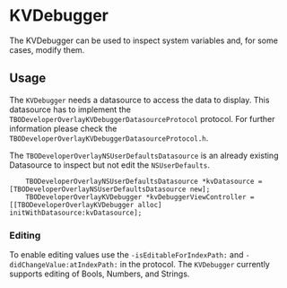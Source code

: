 # KVDebugger
The KVDebugger can be used to inspect system variables and, for some cases, modify them. 

## Usage
The `KVDebugger` needs a datasource to access the data to display. This datasource has to implement the `TBODeveloperOverlayKVDebuggerDatasourceProtocol` protocol. For further information please check the `TBODeveloperOverlayKVDebuggerDatasourceProtocol.h`. 

The `TBODeveloperOverlayNSUserDefaultsDatasource` is an already existing Datasource to inspect but not edit the `NSUserDefaults`.

```
    TBODeveloperOverlayNSUserDefaultsDatasource *kvDatasource = [TBODeveloperOverlayNSUserDefaultsDatasource new];
    TBODeveloperOverlayKVDebugger *kvDebuggerViewController = [[TBODeveloperOverlayKVDebugger alloc] initWithDatasource:kvDatasource];
```

### Editing
To enable editing values use the `-isEditableForIndexPath:` and `-didChangeValue:atIndexPath:` in the protocol. The `KVDebugger` currently supports editing of Bools, Numbers, and Strings.